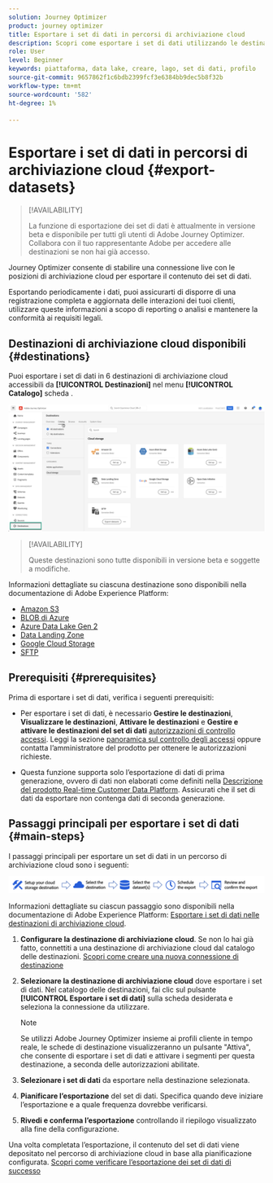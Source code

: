 ```yaml
---
solution: Journey Optimizer
product: journey optimizer
title: Esportare i set di dati in percorsi di archiviazione cloud
description: Scopri come esportare i set di dati utilizzando le destinazioni di archiviazione cloud Adobe Experience Platform.
role: User
level: Beginner
keywords: piattaforma, data lake, creare, lago, set di dati, profilo
source-git-commit: 9657862f1c6bdb2399fcf3e6384bb9dec5b8f32b
workflow-type: tm+mt
source-wordcount: '582'
ht-degree: 1%

---
```



# Esportare i set di dati in percorsi di archiviazione cloud {#export-datasets}

>[!AVAILABILITY]
>
>La funzione di esportazione dei set di dati è attualmente in versione beta e disponibile per tutti gli utenti di Adobe Journey Optimizer. Collabora con il tuo rappresentante Adobe per accedere alle destinazioni se non hai già accesso.

Journey Optimizer consente di stabilire una connessione live con le posizioni di archiviazione cloud per esportare il contenuto dei set di dati.

Esportando periodicamente i dati, puoi assicurarti di disporre di una registrazione completa e aggiornata delle interazioni dei tuoi clienti, utilizzare queste informazioni a scopo di reporting o analisi e mantenere la conformità ai requisiti legali.

## Destinazioni di archiviazione cloud disponibili {#destinations}

Puoi esportare i set di dati in 6 destinazioni di archiviazione cloud accessibili da **[!UICONTROL Destinazioni]** nel menu **[!UICONTROL Catalogo]** scheda .

![](assets/dataset-export-setup.png)

>[!AVAILABILITY]
>
>Queste destinazioni sono tutte disponibili in versione beta e soggette a modifiche.

Informazioni dettagliate su ciascuna destinazione sono disponibili nella documentazione di Adobe Experience Platform:

* [Amazon S3](https://experienceleague.adobe.com/docs/experience-platform/destinations/catalog/cloud-storage/amazon-s3.html)
* [BLOB di Azure](https://experienceleague.adobe.com/docs/experience-platform/destinations/catalog/cloud-storage/azure-blob.html)
* [Azure Data Lake Gen 2](https://experienceleague.adobe.com/docs/experience-platform/destinations/catalog/cloud-storage/adls-gen2.html)
* [Data Landing Zone](https://experienceleague.adobe.com/docs/experience-platform/destinations/catalog/cloud-storage/data-landing-zone.html)
* [Google Cloud Storage](https://experienceleague.adobe.com/docs/experience-platform/destinations/catalog/cloud-storage/google-cloud-storage.html)
* [SFTP](https://experienceleague.adobe.com/docs/experience-platform/destinations/catalog/cloud-storage/sftp.html)

## Prerequisiti {#prerequisites}

Prima di esportare i set di dati, verifica i seguenti prerequisiti:

* Per esportare i set di dati, è necessario **Gestire le destinazioni**, **Visualizzare le destinazioni**, **Attivare le destinazioni** e **Gestire e attivare le destinazioni del set di dati** [autorizzazioni di controllo accessi](https://experienceleague.adobe.com/docs/experience-platform/access-control/home.html#permissions). Leggi la sezione [panoramica sul controllo degli accessi](https://experienceleague.adobe.com/docs/experience-platform/access-control/ui/overview.html) oppure contatta l’amministratore del prodotto per ottenere le autorizzazioni richieste.

* Questa funzione supporta solo l’esportazione di dati di prima generazione, ovvero di dati non elaborati come definiti nella [Descrizione del prodotto Real-time Customer Data Platform](https://helpx.adobe.com/legal/product-descriptions/real-time-customer-data-platform-b2c-edition-prime-and-ultimate-packages.html). Assicurati che il set di dati da esportare non contenga dati di seconda generazione.

## Passaggi principali per esportare i set di dati {#main-steps}

I passaggi principali per esportare un set di dati in un percorso di archiviazione cloud sono i seguenti:

![](assets/dataset-export-process.png)

Informazioni dettagliate su ciascun passaggio sono disponibili nella documentazione di Adobe Experience Platform: [Esportare i set di dati nelle destinazioni di archiviazione cloud](https://experienceleague.adobe.com/docs/experience-platform/destinations/ui/activate/export-datasets.html?lang=en).

1. **Configurare la destinazione di archiviazione cloud**. Se non lo hai già fatto, connettiti a una destinazione di archiviazione cloud dal catalogo delle destinazioni. [Scopri come creare una nuova connessione di destinazione](https://experienceleague.adobe.com/docs/experience-platform/destinations/ui/connect-destination.html?lang=en#setup)

   <!--![](assets/dataset-export-setup.png)-->

1. **Selezionare la destinazione di archiviazione cloud** dove esportare i set di dati. Nel catalogo delle destinazioni, fai clic sul pulsante **[!UICONTROL Esportare i set di dati]** sulla scheda desiderata e seleziona la connessione da utilizzare.

   <!--![](assets/dataset-export-destination.png)-->

   >[!NOTE]
   >
   >Se utilizzi Adobe Journey Optimizer insieme ai profili cliente in tempo reale, le schede di destinazione visualizzeranno un pulsante &quot;Attiva&quot;, che consente di esportare i set di dati e attivare i segmenti per questa destinazione, a seconda delle autorizzazioni abilitate.

1. **Selezionare i set di dati** da esportare nella destinazione selezionata.

   <!--![](assets/dataset-export-dataset-selection.png)-->

1. **Pianificare l’esportazione** del set di dati. Specifica quando deve iniziare l’esportazione e a quale frequenza dovrebbe verificarsi.

   <!--![](assets/dataset-export-schedule.png)-->

1. **Rivedi e conferma l’esportazione** controllando il riepilogo visualizzato alla fine della configurazione.

   <!--![](assets/dataset-export-review.png)-->

Una volta completata l’esportazione, il contenuto del set di dati viene depositato nel percorso di archiviazione cloud in base alla pianificazione configurata. [Scopri come verificare l’esportazione dei set di dati di successo](https://experienceleague.adobe.com/docs/experience-platform/destinations/ui/activate/export-datasets.html#verify)

